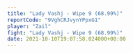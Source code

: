 ```yaml
---
title: "Lady Vashj - Wipe 9 (68.99%)"
reportCode: "9VghCRJvynYPpxG1"
player: "Zail"
fight: "Lady Vashj - Wipe 9 (68.99%)"
date: 2021-10-10T19:07:58.024000+00:00
---
```

